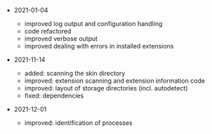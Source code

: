 * 2021-01-04
	* improved log output and configuration handling
	* code refactored
	* improved verbose output
	* improved dealing with errors in installed extensions

* 2021-11-14
	* added: scanning the skin directory
	* improved: extension scanning and extension information code
	* improved: layout of storage directories (incl. autodetect)
	* fixed: dependencies

* 2021-12-01
	* improved: identification of processes

